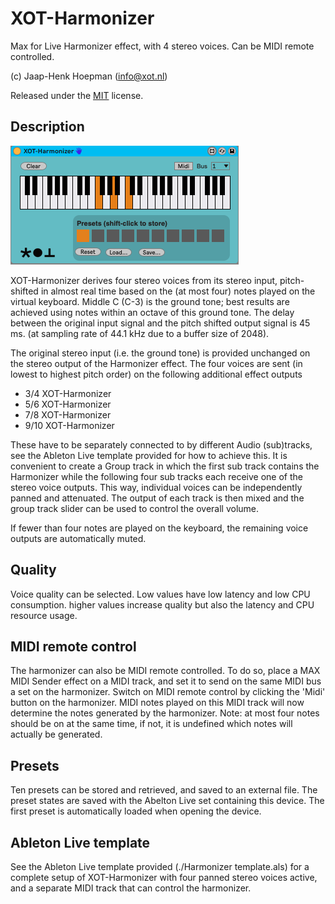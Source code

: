 # XOT-Harmonizer

Max for Live Harmonizer effect, with 4 stereo voices. Can be MIDI remote controlled.

(c) Jaap-Henk Hoepman (info@xot.nl)

Released under the [MIT](https://opensource.org/licenses/MIT) license. 

## Description

![Screenshot](Screenshot.png "Screenshot")

XOT-Harmonizer derives four stereo voices from its stereo input, pitch-shifted in almost real time based on the (at most four) notes played on the virtual keyboard. Middle C (C-3) is the ground tone; best results are achieved using notes within an octave of this ground tone. The delay between the original input signal and the pitch shifted output signal is 45 ms. (at sampling rate of 44.1 kHz due to a buffer size of 2048).

The original stereo input (i.e. the ground tone) is provided unchanged on the stereo output of the Harmonizer effect. The four voices are sent (in lowest to highest pitch order) on the following additional effect outputs

- 3/4 XOT-Harmonizer
- 5/6 XOT-Harmonizer
- 7/8 XOT-Harmonizer
- 9/10 XOT-Harmonizer

These have to be separately connected to by different Audio (sub)tracks, see the Ableton Live template provided for how to achieve this. It is convenient to create a Group track in which the first sub track contains the Harmonizer while the following four sub tracks each receive one of the stereo voice outputs. This way, individual voices can be independently panned and attenuated. The output of each track is then mixed and the group track slider can be used to control the overall volume.

If fewer than four notes are played on the keyboard, the remaining voice outputs are automatically muted.

## Quality

Voice quality can be selected. Low values have low latency and low CPU consumption. higher values increase quality but also the latency and CPU resource usage.

## MIDI remote control

The harmonizer can also be MIDI remote controlled. To do so, place a MAX MIDI Sender effect on a MIDI track, and set it to send on the same MIDI bus a set on the harmonizer. Switch on MIDI remote control by clicking the 'Midi' button on the harmonizer. MIDI notes played on this MIDI track will now determine the notes generated by the harmonizer. Note: at most four notes should be on at the same time, if not, it is undefined which notes will actually be generated.

## Presets

Ten presets can be stored and retrieved, and saved to an external file. The preset states are saved with the Abelton Live set containing this device. The first preset is automatically loaded when opening the device.

## Ableton Live template

See the Ableton Live template provided (./Harmonizer template.als) for a complete setup of XOT-Harmonizer with four panned stereo voices active, and a separate MIDI track that can control the harmonizer.
